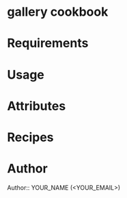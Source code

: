 # gallery cookbook

# Requirements

# Usage

# Attributes

# Recipes

# Author

Author:: YOUR_NAME (<YOUR_EMAIL>)
